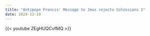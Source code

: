 ```yaml
---
title: "Antipope Francis' Message to Jews rejects Colossians 1"
date: 2024-12-19
---
```


{{< youtube ZEgHUQCvfMQ >}}
